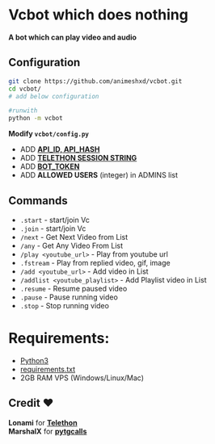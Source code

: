 # Vcbot which does nothing
**A bot which can play video and audio**

## Configuration  
```bash
git clone https://github.com/animeshxd/vcbot.git
cd vcbot/
# add below configuration

#runwith
python -m vcbot
```
**Modify `vcbot/config.py`**
- ADD **[API_ID, API_HASH](https://my.telegram.org/auth)**
- ADD **[TELETHON SESSION STRING]()**
- ADD **[BOT_TOKEN](https://t.me/BotFather)**
- ADD **ALLOWED USERS** (integer) in ADMINS list
## Commands
 - `.start` - start/join Vc
 - `.join` - start/join Vc
 - `/next` - Get Next Video from List
 - `/any` - Get Any Video From List
 - `/play <youtube_url>` - Play from youtube url
 - `.fstream` - Play from replied video, gif, image
 - `/add <youtube_url>` - Add video in List
 - `/addlist <youtube_playlist>` - Add Playlist video in List
 - `.resume` - Resume paused video
 - `.pause` - Pause running video
 - `.stop` - Stop running video

# Requirements:
- [Python3](https://www.python.org/downloads)
- [requirements.txt](https://github.com/animeshxd/vcbot/blob/master/requirements.txt)
- 2GB RAM VPS (Windows/Linux/Mac)

## Credit ❤
**Lonami** for **[Telethon](https://github.com/LonamiWebs/Telethon)**  
**MarshalX** for **[pytgcalls](https://github.com/MarshalX/tgcalls)** 
